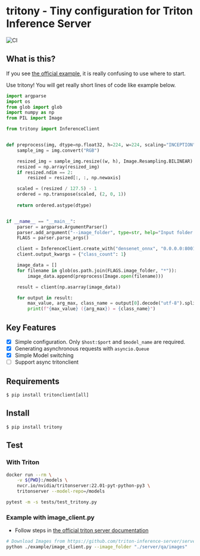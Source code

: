 # tritony - Tiny configuration for Triton Inference Server

![CI](https://github.com/rtzr/tritony/actions/workflows/pre-commit_pytest.yml/badge.svg)

## What is this?

If you see [the official example](https://github.com/triton-inference-server/client/tree/main/src/python/examples), it is really confusing to use where to start.

Use tritony! You will get really short lines of code like example below.

```python
import argparse
import os
from glob import glob
import numpy as np
from PIL import Image

from tritony import InferenceClient


def preprocess(img, dtype=np.float32, h=224, w=224, scaling="INCEPTION"):
    sample_img = img.convert("RGB")

    resized_img = sample_img.resize((w, h), Image.Resampling.BILINEAR)
    resized = np.array(resized_img)
    if resized.ndim == 2:
        resized = resized[:, :, np.newaxis]

    scaled = (resized / 127.5) - 1
    ordered = np.transpose(scaled, (2, 0, 1))
    
    return ordered.astype(dtype)


if __name__ == "__main__":
    parser = argparse.ArgumentParser()
    parser.add_argument("--image_folder", type=str, help="Input folder.")
    FLAGS = parser.parse_args()

    client = InferenceClient.create_with("densenet_onnx", "0.0.0.0:8001", input_dims=3, protocol="grpc")
    client.output_kwargs = {"class_count": 1}

    image_data = []
    for filename in glob(os.path.join(FLAGS.image_folder, "*")):
        image_data.append(preprocess(Image.open(filename)))

    result = client(np.asarray(image_data))

    for output in result:
        max_value, arg_max, class_name = output[0].decode("utf-8").split(":")
        print(f"{max_value} ({arg_max}) = {class_name}")
```

## Key Features

- [x] Simple configuration. Only `$host:$port` and `$model_name` are required.
- [x] Generating asynchronous requests with `asyncio.Queue`
- [x] Simple Model switching
- [ ] Support async tritonclient

## Requirements

    $ pip install tritonclient[all]

## Install

    $ pip install tritony

## Test

### With Triton

```bash
docker run --rm \
    -v ${PWD}:/models \
    nvcr.io/nvidia/tritonserver:22.01-pyt-python-py3 \
    tritonserver --model-repo=/models
```

```bash
pytest -m -s tests/test_tritony.py
```

### Example with image_client.py

- Follow steps
  in [the official triton server documentation](https://github.com/triton-inference-server/server#serve-a-model-in-3-easy-steps)

```bash
# Download Images from https://github.com/triton-inference-server/server.git
python ./example/image_client.py --image_folder "./server/qa/images"
```
